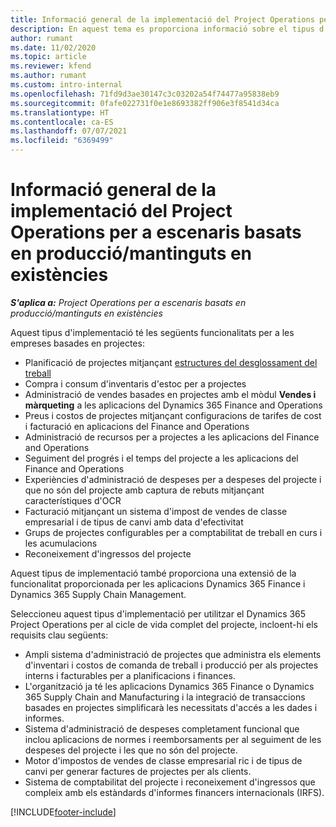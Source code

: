 ```yaml
---
title: Informació general de la implementació del Project Operations per a escenaris basats en producció/mantinguts en existències
description: En aquest tema es proporciona informació sobre el tipus d'implementació del Project Operations per a escenaris basats en producció/mantinguts en existències.
author: rumant
ms.date: 11/02/2020
ms.topic: article
ms.reviewer: kfend
ms.author: rumant
ms.custom: intro-internal
ms.openlocfilehash: 71fd9d3ae30147c3c03202a54f74477a95838eb9
ms.sourcegitcommit: 0fafe022731f0e1e8693382ff906e3f8541d34ca
ms.translationtype: HT
ms.contentlocale: ca-ES
ms.lasthandoff: 07/07/2021
ms.locfileid: "6369499"
---
```

# <a name="project-operations-for-stockedproduction-based-scenarios-deployment-overview"></a>Informació general de la implementació del Project Operations per a escenaris basats en producció/mantinguts en existències

_**S'aplica a:** Project Operations per a escenaris basats en producció/mantinguts en existències_


Aquest tipus d'implementació té les següents funcionalitats per a les empreses basades en projectes:

- Planificació de projectes mitjançant [estructures del desglossament del treball](work-breakdown-structures.md)
- Compra i consum d'inventaris d'estoc per a projectes
- Administració de vendes basades en projectes amb el mòdul **Vendes i màrqueting** a les aplicacions del Dynamics 365 Finance and Operations
- Preus i costos de projectes mitjançant configuracions de tarifes de cost i facturació en aplicacions del Finance and Operations
- Administració de recursos per a projectes a les aplicacions del Finance and Operations
- Seguiment del progrés i el temps del projecte a les aplicacions del Finance and Operations
- Experiències d'administració de despeses per a despeses del projecte i que no són del projecte amb captura de rebuts mitjançant característiques d'OCR
- Facturació mitjançant un sistema d'impost de vendes de classe empresarial i de tipus de canvi amb data d'efectivitat
- Grups de projectes configurables per a comptabilitat de treball en curs i les acumulacions
- Reconeixement d'ingressos del projecte

Aquest tipus de implementació també proporciona una extensió de la funcionalitat proporcionada per les aplicacions Dynamics 365 Finance i Dynamics 365 Supply Chain Management.

Seleccioneu aquest tipus d'implementació per utilitzar el Dynamics 365 Project Operations per al cicle de vida complet del projecte, incloent-hi els requisits clau següents:

- Ampli sistema d'administració de projectes que administra els elements d'inventari i costos de comanda de treball i producció per als projectes interns i facturables per a planificacions i finances.
- L'organització ja té les aplicacions Dynamics 365 Finance o Dynamics 365 Supply Chain and Manufacturing i la integració de transaccions basades en projectes simplificarà les necessitats d'accés a les dades i informes.
- Sistema d'administració de despeses completament funcional que inclou aplicacions de normes i reemborsaments per al seguiment de les despeses del projecte i les que no són del projecte.
- Motor d'impostos de vendes de classe empresarial ric i de tipus de canvi per generar factures de projectes per als clients.
- Sistema de comptabilitat del projecte i reconeixement d'ingressos que compleix amb els estàndards d'informes financers internacionals (IRFS).



[!INCLUDE[footer-include](../includes/footer-banner.md)]